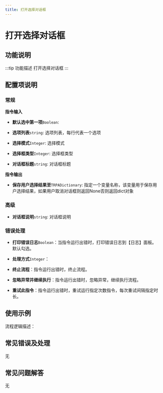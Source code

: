 ```yaml
---
title: 打开选择对话框
---
```


# 打开选择对话框

## 功能说明

:::tip 功能描述
打开选择对话框
:::

## 配置项说明

### 常规

**指令输入**

- **默认选中第一项**`Boolean`: 

- **选项列表**`string`: 选项列表，每行代表一个选项

- **选择模式**`Integer`: 选择模式

- **选择框类型**`Integer`: 选择框类型

- **对话框标题**`string`: 对话框标题


**指令输出**

- **保存用户选择结果至**`TRPADictionary`: 指定一个变量名称，该变量用于保存用户选择结果，如果用户取消对话框则返回None否则返回dict对象

### 高级

- **对话框说明**`string`: 对话框说明

### 错误处理

- **打印错误日志**`Boolean`：当指令运行出错时，打印错误日志到【日志】面板。默认勾选。

- **处理方式**`Integer`：

 - **终止流程**：指令运行出错时，终止流程。

 - **忽略异常并继续执行**：指令运行出错时，忽略异常，继续执行流程。

 - **重试此指令**：指令运行出错时，重试运行指定次数指令，每次重试间隔指定时长。

## 使用示例

流程逻辑描述：

## 常见错误及处理

无

## 常见问题解答

无

